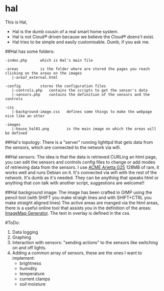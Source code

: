 # hal

This is Hal, 
* Hal is the dumb cousin of a real smart home system. 
* Hal is not Cloud® driven because we believe the Cloud® doens't exist.
* Hal tries to be simple and easily customisable. Dumb, if you ask me.

##Hal has some folders:

```
-index.php		which is Hal's main file

-areas			is the folder where are stored the pages you reach clicking on the areas on the images
   |-area7_external.html

-config			stores the configuration files
   |-controls.php	contains the scripts to get the sensor's data
   |-sensors.php	contains the definition of the sensors and the controls

-css
   |-background-image.css	defines some things to make the webpage nice like an otter

-images
   |-house_hal01.png		is the main image on which the areas will be defined
```
##Hal's topology:
There is a "server" running lighttpd that gets data from the sensors, which are connected to the network via wifi.

##Hal sensors:
The idea is that the data is retrieved CURLing an html page, you can edit the sensors and controls config files to change or add modes of retrieving data from the sensors.
I use [ACME Arietta G25](http://www.acmesystems.it/arietta) 128MB of ram, it works well and runs Debian on it. It's connected via wifi with the rest of the network. It's dumb as it's 
needed.
They can be anything that speaks html or anything that con talk with another script, suggestions are welcome!!

##Hal background image: 
The image has been crafted in GIMP using the pencil tool (with SHIFT you make straigh lines and with SHIFT+CTRL you make straight aligned lines)
The active areas are manged via the html areas, there is a useful online tool that assists you in the definition of the areas: [ImageMap 
Generator](http://imagemap-generator.dariodomi.de/).
The text in overlay is defined in the css.

#ToDo:
1. Data logging
2. Graphing
3. Interaction with sensors: "sending actions" to the sensors like switching on and off lights.
4. Adding a common array of sensors, these are the ones I want to implement:
	* brightness  
	* humidity  
	* temperature 
	* current clamps 
	* soil moisture
